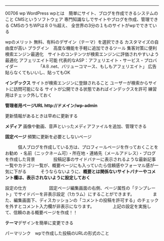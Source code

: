 ***
00706
wp WordPress
wpとは　簡単にサイト、ブログを作成できるシステムのこと
CMSというソフトウェア
専門知識なしでサイトやブログを作成、管理できる
CMSのうちWPは８０％超え、
全世界の3分の１ものサイトがwpでできている

wpのメリット
無料、有料のデザイン（テーマ）を選択できる
カスタマイズの自由度が高い
プラグイン　高度な機能を手軽に追加できるツール
集客対策に便利　検索エンジン最適化　サイトのコンテンツが検索エンジンに評価されやすいよう最適化
アフェリエイト可能
代表的なASP：アフェリエイト・サービス・プロバイダー
　　　　　「A８.net、バリューコマース、もしもアフェリエイト」
広告貼らなくてもいいし、貼ってもOK

**インデックス** サイトが検索エンジンに登録されること
ユーザーが検索からサイトに訪問可能になる
サイトが公開できる状態であればインデックスを許可
練習用はチェック外しておく

**管理者用ページURL http://ドメイン/wp-admin**

更新情報があるときは早めに更新する

**メディア** 画像や動画、音声といったメディアファイルを追加、管理できる

**固定ページ** 頻繁に更新を必要としないページ

　　　個人ブログを作成している方は、プロフィールページを作っておくことをお勧め
  ・名前（ニックネーム可）・所在地・連絡先（メールアドレス）・ブログを作成した背景
　　　　投稿記事のサイドバナーに表示されるような最新記事一覧やカテゴリ一覧が、概要ページにも入っていたら信頼感やフォーマル感が一気に下がる
　　　そうならないように、**概要とは関係ないサイトバナーやコメント欄は、表示されないように設定しておく**

   設定の仕方
　　　　　固定ページ編集画面の右側、ページ属性の「テンプレート」でサイドバーを非表示設定（1カラム）にすることができます。
　　　　また、編集画面下、ディスカッションの「コメントの投稿を許可する」のチェックを外すとコメント入力欄が非表示になります。
　　　　上記の設定を実施して、信頼のある概要ページを作成！！

**テーマ**デザインを簡単に変更できる



パーマリンク　wpで作成した投稿のURLの形式のこと
